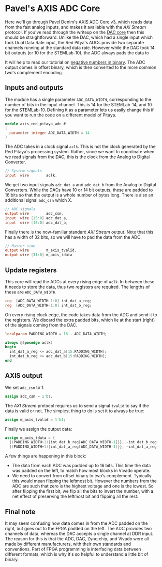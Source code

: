 # Pavel's AXIS ADC Core

Here we'll go through Pavel Denim's [AXIS ADC Core v3](https://github.com/pavel-demin/red-pitaya-notes/blob/master/cores/axis_red_pitaya_adc_v3_0/axis_red_pitaya_adc.v), which reads data from the fast analog inputs, and makes it available with the *AXI Stream* protocol. If you've read through the writeup on the [DAC core](/Tutorials/CORE_DAC_AXIS) then this should be straightforward. Unlike the DAC, which had a single input which took Dual Data Rate input, the Red Pitya's ADCs provide two separate channels running at the standard data rate. However while the DAC took 14 bit outputs (or 10 for the STEMLab-10), the ADC always pads the data to 

It will help to read our tutorial on [negative numbers in binary](/Tutorials/FPGA_NegativeBinary). The ADC output comes in offset binary, which is then converted to the more common two's complement encoding. 

## Inputs and outputs

The module has a single parameter `ADC_DATA_WIDTH`, corresponding to the number of bits in the input channel. This is 14 for the STEMLab-14, and 10 for the STEMLab-10. Defining it as a parameter lets us easily change this if you want to run the code on a different model of Pitaya.

```verilog
module axis_red_pitaya_adc #
(
  parameter integer ADC_DATA_WIDTH = 14
)
```

The ADC takes in a clock signal `aclk`. This is not the clock generated by the Red Pitaya's processing system. Rather, since we want to coordinate when we read signals from the DAC, this is the clock from the Analog to Digital Converter.

```verilog
// System signals
input  wire        aclk,
```

We get two input signals `adc_dat_a` and `adc_dat_b` from the Analog to Digital Converters. While the DACs have 10 or 14 bit outputs, these are padded to 16 bits so that the output is a whole number of bytes long. There is also an additional signal `adc_csn` which X.

```verilog
// ADC signals
output wire        adc_csn,
input  wire [15:0] adc_dat_a,
input  wire [15:0] adc_dat_b,
```

Finally there is the now-familiar standard *AXI Stream* output. Note that this has a width of 32 bits, so we will have to pad the data from the ADC.

```verilog
// Master side
output wire        m_axis_tvalid,
output wire [31:0] m_axis_tdata
```

## Update registers

This core will read the ADCs at every rising edge of `aclk`. In between these it needs to store the data, thus two registers are required. The lengths of these are `ADC_DATA_WIDTH`.

```verilog
reg  [ADC_DATA_WIDTH-1:0] int_dat_a_reg;
reg  [ADC_DATA_WIDTH-1:0] int_dat_b_reg;
```

On every rising clock edge, the code takes data from the ADC and send it to the registers. We discard the extra padded bits, which lie at the start (right) of the signals coming from the DAC.

```verilog
localparam PADDING_WIDTH = 16 - ADC_DATA_WIDTH;

always @(posedge aclk)
begin
  int_dat_a_reg <= adc_dat_a[15:PADDING_WIDTH];
  int_dat_b_reg <= adc_dat_b[15:PADDING_WIDTH];
end
```

## AXIS output

We set `adc_csn` to 1.

```verilog
assign adc_csn = 1'b1;
```

The *AXI Stream* protocol requires us to send a signal `tvalid` to say if the data is valid or not. The simplest thing to do is set it to always be true:

```verilog
assign m_axis_tvalid = 1'b1;
```

Finally we assign the output data:

```verilog
assign m_axis_tdata = {
  {(PADDING_WIDTH+1){int_dat_b_reg[ADC_DATA_WIDTH-1]}}, ~int_dat_b_reg[ADC_DATA_WIDTH-2:0],
  {(PADDING_WIDTH+1){int_dat_a_reg[ADC_DATA_WIDTH-1]}}, ~int_dat_a_reg[ADC_DATA_WIDTH-2:0]};
```

A few things are happening in this block:

* The data from each ADC was padded up to 16 bits. This time the data was padded on the left, to match how most blocks in Vivado operate.
* We need to convert from offset binary to two's complement. Typically this would mean flipping the leftmost bit. However the numbers from the ADC are such that zero is the highest voltage and one is the lowest. So after flipping the first bit, we flip all the bits to invert the number, with a net effect of preserving the leftmost bit and flipping all the rest.

## Final note

It may seem confusing how data comes in from the ADC padded on the right, but goes out to the FPGA padded on the left. The ADC provides two channels of data, whereas the DAC accepts a single channel at DDR input. The reason for this is that the ADC, DAC, Zynq chip, and Vivado were all made by different manufacturers, with their own standards and conventions. Part of FPGA programming is interfacing data between different formats, which is why it's so helpful to understand a little bit of binary.
